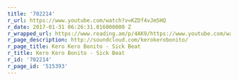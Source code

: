 ```yaml
---
title: '702214'
r_url: https://www.youtube.com/watch?v=KZDf4vJm5HQ
r_date: 2017-01-31 06:26:31.016000000 Z
r_wrapped_url: https://www.reading.am/p/4AK9/https://www.youtube.com/watch?v=KZDf4vJm5HQ
r_page_description: http://soundcloud.com/kerokerobonito/
r_page_title: Kero Kero Bonito - Sick Beat
r_title: Kero Kero Bonito - Sick Beat
r_id: '702214'
r_page_id: '515393'
---
```


